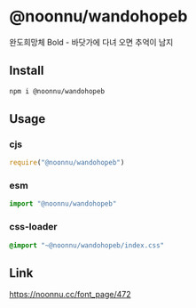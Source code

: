 # @noonnu/wandohopeb
완도희망체 Bold - 바닷가에 다녀 오면 추억이 남지

## Install
```sh
npm i @noonnu/wandohopeb
```
## Usage
### cjs
```js
require("@noonnu/wandohopeb")
```
### esm
```js
import "@noonnu/wandohopeb"
```
### css-loader
```css
@import "~@noonnu/wandohopeb/index.css"
```

## Link
https://noonnu.cc/font_page/472